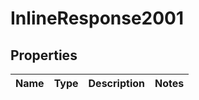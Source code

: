 # InlineResponse2001

## Properties
Name | Type | Description | Notes
------------ | ------------- | ------------- | -------------
